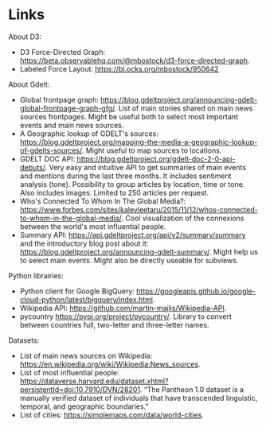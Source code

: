 # Links

About D3:

- D3 Force-Directed Graph: <https://beta.observablehq.com/@mbostock/d3-force-directed-graph>.
- Labeled Force Layout: <https://bl.ocks.org/mbostock/950642>

About Gdelt:

- Global frontpage graph: <https://blog.gdeltproject.org/announcing-gdelt-global-frontpage-graph-gfg/>. List of main stories shared on main news sources frontpages. Might be useful both to select most important events and main news sources.
- A Geographic lookup of GDELT's sources: <https://blog.gdeltproject.org/mapping-the-media-a-geographic-lookup-of-gdelts-sources/>. Might useful to map sources to locations.
- GDELT DOC API: <https://blog.gdeltproject.org/gdelt-doc-2-0-api-debuts/>. Very easy and intuitive API to get summaries of main events and mentions during the last three months. It includes sentiment analysis (tone). Possibility to group articles by location, time or tone. Also includes images. Limited to 250 articles per request.
- Who's Connected To Whom In The Global Media?: <https://www.forbes.com/sites/kalevleetaru/2015/11/12/whos-connected-to-whom-in-the-global-media/>. Cool visualization of the connexions between the world's most influential people.
- Summary API: <https://api.gdeltproject.org/api/v2/summary/summary> and the introductory blog post about it: <https://blog.gdeltproject.org/announcing-gdelt-summary/>. Might help us to select main events. Might also be directly useable for subviews.

Python librairies:

- Python client for Google BigQuery: <https://googleapis.github.io/google-cloud-python/latest/bigquery/index.html>.
- Wikipedia API: <https://github.com/martin-majlis/Wikipedia-API>.
- pycountry <https://pypi.org/project/pycountry/>. Library to convert between countries full, two-letter and three-letter names.

Datasets:

- List of main news sources on Wikipedia: <https://en.wikipedia.org/wiki/Wikipedia:News_sources>.
- List of most influential people: <https://dataverse.harvard.edu/dataset.xhtml?persistentId=doi:10.7910/DVN/28201>. “The Pantheon 1.0 dataset is a manually verified dataset of individuals that have transcended linguistic, temporal, and geographic boundaries.”
- List of cities: <https://simplemaps.com/data/world-cities>.
